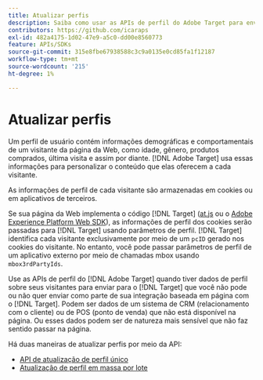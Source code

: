 ```yaml
---
title: Atualizar perfis
description: Saiba como usar as APIs de perfil do Adobe Target para enviar dados do visitante para o  [!DNL Target].
contributors: https://github.com/icaraps
exl-id: 482a4175-1d02-47e9-a5c0-dd00e8560773
feature: APIs/SDKs
source-git-commit: 315e8fbe67938588c3c9a0135e0cd85fa1f12187
workflow-type: tm+mt
source-wordcount: '215'
ht-degree: 1%

---
```


# Atualizar perfis

Um perfil de usuário contém informações demográficas e comportamentais de um visitante da página da Web, como idade, gênero, produtos comprados, última visita e assim por diante. [!DNL Adobe Target] usa essas informações para personalizar o conteúdo que elas oferecem a cada visitante.

As informações de perfil de cada visitante são armazenadas em cookies ou em aplicativos de terceiros.

Se sua página da Web implementa o código [!DNL Target] ([at.js](/help/dev/implement/client-side/atjs/how-atjs-works/overview.md) ou o [Adobe Experience Platform Web SDK](/help/dev/implement/client-side/aep-web-sdk/aep-web-sdk-overview.md)), as informações de perfil dos cookies serão passadas para [!DNL Target] usando parâmetros de perfil. [!DNL Target] identifica cada visitante exclusivamente por meio de um `pcID` gerado nos cookies do visitante. No entanto, você pode passar parâmetros de perfil de um aplicativo externo por meio de chamadas mbox usando `mbox3rdPartyIds`.

Use as APIs de perfil do [!DNL Adobe Target] quando tiver dados de perfil sobre seus visitantes para enviar para o [!DNL Target] que você não pode ou não quer enviar como parte de sua integração baseada em página com o [!DNL Target]. Podem ser dados de um sistema de CRM (relacionamento com o cliente) ou de POS (ponto de venda) que não está disponível na página. Ou esses dados podem ser de natureza mais sensível que não faz sentido passar na página.

Há duas maneiras de atualizar perfis por meio da API:

* [API de atualização de perfil único](/help/dev/administer/profile-api/profile-single-api.md)
* [Atualização de perfil em massa por lote](/help/dev/administer/profile-api/profile-bulk-api.md)
